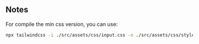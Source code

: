 ## Notes

For compile the min css version, you can use:

```bash
npx tailwindcss -i ./src/assets/css/input.css -o ./src/assets/css/styles.min.css --watch --minify
```
